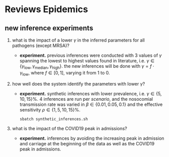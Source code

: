 # Reviews Epidemics

## new inference experiments

1. what is the impact of a lower $\gamma$ in the inferred parameters for all pathogens (except MRSA)?
   - **experiment.** previous inferences were conducted with 3 values of $\gamma$ spanning the lowest to highest values found in literature, i.e. $\gamma \in \{\gamma_{\text{low}},\gamma_{\text{median}},\gamma_{\text{high}}\}$. the new inferences will be done with $\gamma=f\cdot \gamma_{\text{low}}$, where $f \in [0,1]$, varying it from $1$ to $0$.

2. how well does the system identify the parameters with lower $\gamma$?
   - **experiment.** synthetic inferences with lower prevalence, i.e. $\gamma\in \{5, 10, 15 \}\%$. 4 inferences are run per *scenario*, and the nosocomial transmission rate was varied in $\beta \in \{0.01, 0.05, 0.1\}$ and the effective sensitivity $\rho \in \{1, 5, 10, 15\}\%$.

         sbatch synthetic_inferences.sh


3. what is the impact of the COVID19 peak in admissions?
   - **experiment.** inferences by avoiding the increasing peak in admission and carriage at the beginning of the data as well as the COVID19 peak in admissions.

